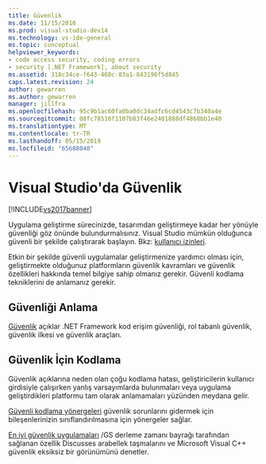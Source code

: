 ```yaml
---
title: Güvenlik
ms.date: 11/15/2016
ms.prod: visual-studio-dev14
ms.technology: vs-ide-general
ms.topic: conceptual
helpviewer_keywords:
- code access security, coding errors
- security [.NET Framework], about security
ms.assetid: 318c34ce-f643-468c-83a1-843196f5d845
caps.latest.revision: 24
author: gewarren
ms.author: gewarren
manager: jillfra
ms.openlocfilehash: 95c9b1ac60fa0ba0dc34adfc6cd4543c7b340a4e
ms.sourcegitcommit: 08fc78516f1107b83f46e2401888df4868bb1e40
ms.translationtype: MT
ms.contentlocale: tr-TR
ms.lasthandoff: 05/15/2019
ms.locfileid: "65688040"
---
```

# <a name="security-in-visual-studio"></a>Visual Studio'da Güvenlik
[!INCLUDE[vs2017banner](../includes/vs2017banner.md)]

Uygulama geliştirme sürecinizde, tasarımdan geliştirmeye kadar her yönüyle güvenliği göz önünde bulundurmalısınız. Visual Studio mümkün olduğunca güvenli bir şekilde çalıştırarak başlayın. Bkz: [kullanıcı izinleri](../ide/user-permissions-and-visual-studio.md).

 Etkin bir şekilde güvenli uygulamalar geliştirmenize yardımcı olması için, geliştirmekte olduğunuz platformların güvenlik kavramları ve güvenlik özellikleri hakkında temel bilgiye sahip olmanız gerekir. Güvenli kodlama tekniklerini de anlamanız gerekir.

## <a name="understanding-security"></a>Güvenliği Anlama
 [Güvenlik](https://msdn.microsoft.com/library/9a9621d7-8883-4a4f-a874-65e8e09e20a6) açıklar .NET Framework kod erişim güvenliği, rol tabanlı güvenlik, güvenlik ilkesi ve güvenlik araçları.

## <a name="coding-for-security"></a>Güvenlik İçin Kodlama
 Güvenlik açıklarına neden olan çoğu kodlama hatası, geliştiricilerin kullanıcı girdisiyle çalışırken yanlış varsayımlarda bulunmaları veya uygulama geliştirdikleri platformu tam olarak anlamamaları yüzünden meydana gelir.

 [Güvenli kodlama yönergeleri](https://msdn.microsoft.com/library/4f882d94-262b-4494-b0a6-ba9ba1f5f177) güvenlik sorunlarını gidermek için bileşenlerinizin sınıflandırılmasına için yönergeler sağlar.

 [En iyi güvenlik uygulamaları](https://msdn.microsoft.com/library/86acaccf-cdb4-4517-bd58-553618e3ec42) /GS derleme zamanı bayrağı tarafından sağlanan özellik Discusses arabellek taşmalarını ve Microsoft Visual C++ güvenlik eksiksiz bir görünümünü denetler.
